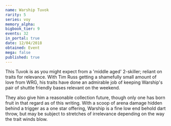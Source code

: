 ```yaml
---
name: Warship Tuvok
rarity: 5
series: voy
memory_alpha:
bigbook_tier: 9
events: 32
in_portal: true
date: 12/04/2018
obtained: Event
mega: false
published: true
---
```


This Tuvok is as you might expect from a 'middle aged' 2-skiller; reliant on traits for relevance. With Tim Russ getting a shamefully small amount of love from WRG, his traits have done an admirable job of keeping Warship's pair of shuttle friendly bases relevant on the weekend. 

They also give him a reasonable collection future, though only one has born fruit in that regard as of this writing. With a scoop of arena damage hidden behind a trigger as a one star offering, Warship is a fine low end behold dart throw, but may be subject to stretches of irrelevance depending on the way the trait winds blow.
